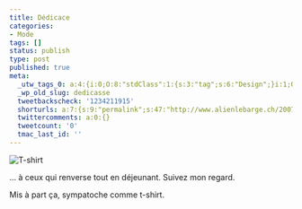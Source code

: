 ```yaml
---
title: Dédicace
categories:
- Mode
tags: []
status: publish
type: post
published: true
meta:
  _utw_tags_0: a:4:{i:0;O:8:"stdClass":1:{s:3:"tag";s:6:"Design";}i:1;O:8:"stdClass":1:{s:3:"tag";s:4:"Mode";}i:2;O:8:"stdClass":1:{s:3:"tag";s:9:"Personnel";}i:3;O:8:"stdClass":1:{s:3:"tag";s:8:"T-shirts";}}
  _wp_old_slug: dedicasse
  tweetbackscheck: '1234211915'
  shorturls: a:7:{s:9:"permalink";s:47:"http://www.alienlebarge.ch/2007/08/06/dedicace/";s:7:"tinyurl";s:25:"http://tinyurl.com/cy9opd";s:4:"isgd";s:17:"http://is.gd/iQ0k";s:5:"bitly";s:20:"http://bit.ly/2r1L4T";s:5:"snipr";s:22:"http://snipr.com/bj104";s:5:"snurl";s:22:"http://snurl.com/bj104";s:7:"snipurl";s:24:"http://snipurl.com/bj104";}
  twittercomments: a:0:{}
  tweetcount: '0'
  tmac_last_id: ''
---
```

<img src="https://dlgjp9x71cipk.cloudfront.net/2007/08/dejeuner.png" alt="T-shirt" />

... à ceux qui renverse tout en déjeunant. Suivez mon regard.

Mis à part ça, sympatoche comme t-shirt.

